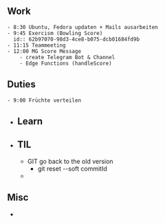 ## Work
	- 8:30 Ubuntu, Fedora updaten + Mails ausarbeiten
	- 9:45 Exercism (Bowling Score)
	  id:: 62b97070-98d3-4ce8-b075-dcb01684fd9b
	- 11:15 Teammeeting
	- 12:00 MG Score Message
		- create Telegram Bot & Channel
		- Edge Functions (handleScore)
## Duties
	- 9:00 Früchte verteilen
- ## Learn
- ## TIL
	- GIT go back to the old version
		- git reset --soft commitId
	-
## Misc
-